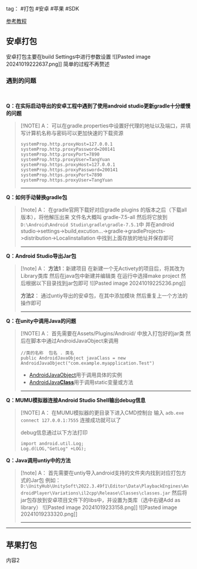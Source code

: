 tag： #打包 #安卓 #苹果 #SDK


[参考教程](https://www.bilibili.com/video/BV1Qt4y1a7aW?spm_id_from=333.788.videopod.episodes&vd_source=ef7a79a9d397bb3255e72c973e38ce01&p=6)
## 安卓打包

安卓打包主要在build Settings中进行参数设置
![[Pasted image 20241019222637.png]]
简单的过程不再赘述

### 遇到的问题
<br/>

**Q：在实际启动导出的安卓工程中遇到了使用android studio更新gradle十分缓慢的问题**

> [!NOTE]  A：
>可以在gradle.properties中设置好代理的地址以及端口，并填写计算机名称与密码可以更加快速的下载资源
> ```
> systemProp.http.proxyHost=127.0.0.1  
> systemProp.http.proxyPassword=200141  
> systemProp.http.proxyPort=7890  
> systemProp.http.proxyUser=TangYuan  
> systemProp.https.proxyHost=127.0.0.1  
> systemProp.https.proxyPassword=200141  
> systemProp.https.proxyPort=7890  
> systemProp.https.proxyUser=TangYuan
> ```
> 
> ***


**Q：如何手动替换gradle包**

> [!note] A：
> 在gradle官网下载好对应gradle plugins 的版本之后（下载all版本），将他解压出来
> 文件名大概叫 gradle-7.5-all
> 然后将它放到`D:\Android\Android Studio\gradle\gradle-7.5.1`中
> 并在android studio->settings->build,excution...->gradle->gradleProjects->distribution->Localinstallation  中找到上面存放的地址并保存即可
> ***

**Q：Android Studio导出Jar包**
> [!note] A：
> **方法1**：新建项目
> 在新建一个无Activety的项目后，将其改为Library类库
> 然后在java包中新建并编辑类
> 在运行中选择make project
> 然后根据以下目录找到jar包即可
> ![[Pasted image 20241019225236.png]]
> 
> **方法2**：
> 通过untiy导出的安卓包，在其中添加模块
> 然后重复上一个方法的操作即可
> ***

**Q：在unity中调用Java的问题**

> [!NOTE] A：
> 首先需要在Assets/Plugins/Android/ 中放入打包好的jar类
> 然后在脚本中通过AndroidJavaObject来调用
> ```
> //类的名称  包名 . 类名
> public AndroidJavaObject javaClass = new AndroidJavaObject("com.example.myapplication.Test")
> ```
> 
> - [AndroidJavaObject](https://docs.unity3d.com/2022.3/Documentation/ScriptReference/AndroidJavaObject.html)用于调用具体的实例
> - [AndroidJava**Class**](https://docs.unity3d.com/2022.3/Documentation/ScriptReference/AndroidJavaClass.html)用于调用static变量或方法
> ***
> 

**Q：MUMU模拟器连接Android Studio Shell输出debug信息**

> [!NOTE] A：
> 在MUMU模拟器的更目录下进入CMD控制台
> 输入 `adb.exe connect 127.0.0.1:7555`
> 连接成功就可以了
> 
> debug信息通过以下方法打印
> ```
> import android.util.Log;  
> Log.d(LOG,"GetLog" +LOG);
> ```


**Q：Java调用untiy中的方法**
> [!note] A：
> 首先需要在untiy导入android支持的文件夹内找到对应打包方式的Jar包
> 例如：
> `D:\UnityHub\UnitySoft\2022.3.49f1\Editor\Data\PlaybackEngines\AndroidPlayer\Variations\il2cpp\Release\Classes\classes.jar`
> 然后将jar包存放到安卓项目文件下的libs中，并设置为类库（选中右键Add as library）
> ![[Pasted image 20241019233158.png]]
> ![[Pasted image 20241019233320.png]]
> ***



***

## 苹果打包
内容2